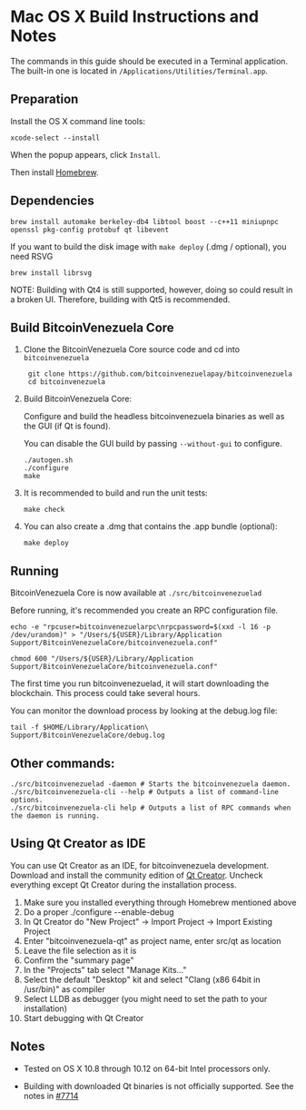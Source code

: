 Mac OS X Build Instructions and Notes
====================================
The commands in this guide should be executed in a Terminal application.
The built-in one is located in `/Applications/Utilities/Terminal.app`.

Preparation
-----------
Install the OS X command line tools:

`xcode-select --install`

When the popup appears, click `Install`.

Then install [Homebrew](https://brew.sh).

Dependencies
----------------------

    brew install automake berkeley-db4 libtool boost --c++11 miniupnpc openssl pkg-config protobuf qt libevent

If you want to build the disk image with `make deploy` (.dmg / optional), you need RSVG

    brew install librsvg

NOTE: Building with Qt4 is still supported, however, doing so could result in a broken UI. Therefore, building with Qt5 is recommended.

Build BitcoinVenezuela Core
------------------------

1. Clone the BitcoinVenezuela Core source code and cd into `bitcoinvenezuela`

        git clone https://github.com/bitcoinvenezuelapay/bitcoinvenezuela
        cd bitcoinvenezuela

2.  Build BitcoinVenezuela Core:

    Configure and build the headless bitcoinvenezuela binaries as well as the GUI (if Qt is found).

    You can disable the GUI build by passing `--without-gui` to configure.

        ./autogen.sh
        ./configure
        make

3.  It is recommended to build and run the unit tests:

        make check

4.  You can also create a .dmg that contains the .app bundle (optional):

        make deploy

Running
-------

BitcoinVenezuela Core is now available at `./src/bitcoinvenezuelad`

Before running, it's recommended you create an RPC configuration file.

    echo -e "rpcuser=bitcoinvenezuelarpc\nrpcpassword=$(xxd -l 16 -p /dev/urandom)" > "/Users/${USER}/Library/Application Support/BitcoinVenezuelaCore/bitcoinvenezuela.conf"

    chmod 600 "/Users/${USER}/Library/Application Support/BitcoinVenezuelaCore/bitcoinvenezuela.conf"

The first time you run bitcoinvenezuelad, it will start downloading the blockchain. This process could take several hours.

You can monitor the download process by looking at the debug.log file:

    tail -f $HOME/Library/Application\ Support/BitcoinVenezuelaCore/debug.log

Other commands:
-------

    ./src/bitcoinvenezuelad -daemon # Starts the bitcoinvenezuela daemon.
    ./src/bitcoinvenezuela-cli --help # Outputs a list of command-line options.
    ./src/bitcoinvenezuela-cli help # Outputs a list of RPC commands when the daemon is running.

Using Qt Creator as IDE
------------------------
You can use Qt Creator as an IDE, for bitcoinvenezuela development.
Download and install the community edition of [Qt Creator](https://www.qt.io/download/).
Uncheck everything except Qt Creator during the installation process.

1. Make sure you installed everything through Homebrew mentioned above
2. Do a proper ./configure --enable-debug
3. In Qt Creator do "New Project" -> Import Project -> Import Existing Project
4. Enter "bitcoinvenezuela-qt" as project name, enter src/qt as location
5. Leave the file selection as it is
6. Confirm the "summary page"
7. In the "Projects" tab select "Manage Kits..."
8. Select the default "Desktop" kit and select "Clang (x86 64bit in /usr/bin)" as compiler
9. Select LLDB as debugger (you might need to set the path to your installation)
10. Start debugging with Qt Creator

Notes
-----

* Tested on OS X 10.8 through 10.12 on 64-bit Intel processors only.

* Building with downloaded Qt binaries is not officially supported. See the notes in [#7714](https://github.com/bitcoin/bitcoin/issues/7714)
